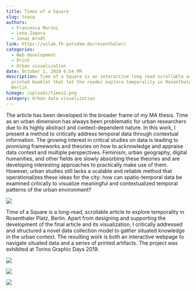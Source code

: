 ```yaml
---
title: Times of a Square
slug: toasq
authors:
  - Francesca Morini
  - Lena Zagora
  - Jonas Arndt
link: https://uclab.fh-potsdam.de/rosenthaler/
categories:
  - Web development
  - Print
  - Urban visualization
date: October 1, 2019 6:54 PM
description: Time of a Square is an interactive long read scrollable article and
  printed booklet that let the reader explore temporality in Rosenthaler Platz,
  Berlin.
himage: /uploads/times2.png
category: Urban data visualization
---
```

The article has been developed in the broader frame of my MA thesis. Time as an urban dimension has always been problematic for urban researchers due to its highly abstract and context-dependent nature. In this work, I present a method to critically address temporal data through contextual information. The growing interest in critical studies on data is leading to promising frameworks and theories on how to acknowledge and appraise data context and multiple perspectives. Feminism, urban geography, digital humanities, and other fields are slowly absorbing these theories and are developing interesting approaches to practically make use of them. However, urban studies still lacks a scalable and reliable method that operationalizes these ideas for the city: how can spatio-temporal data be examined critically to visualize meaningful and contextualized temporal patterns of the urban environment?

![](/uploads/times6.png)

Time of a Square is a long-read, scrollable article to explore temporality in Rosenthaler Platz, Berlin. Apart from designing and supporting the development of the final article and its visualization, I critically addressed and structured a novel data collection model to gather situated knowledge in the urban context. The resulting work is both an interactive webpage to navigate situated data and a series of printed artifacts. The project was exhibited at Torino Graphic Days 2019.

![](/uploads/times3.jpg)

![](/uploads/times4.jpg)

![](/uploads/times5.jpg)